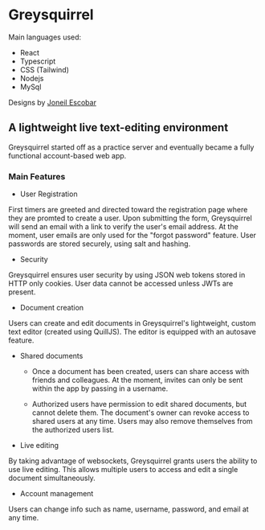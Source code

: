 # Greysquirrel

Main languages used:

- React
- Typescript
- CSS (Tailwind)
- Nodejs
- MySql

Designs by [Joneil Escobar](https://www.joneilescobar.com)

## A lightweight live text-editing environment

Greysquirrel started off as a practice server and eventually became a fully functional account-based web app.

### Main Features

- User Registration

First timers are greeted and directed toward the registration page where they are promted to create a user. Upon submitting the form, Greysquirrel will send an email with a link to verify the user's email address. At the moment, user emails are only used for the "forgot password" feature. User passwords are stored securely, using salt and hashing.

- Security

Greysquirrel ensures user security by using JSON web tokens stored in HTTP only cookies. User data cannot be accessed unless JWTs are present.

- Document creation

Users can create and edit documents in Greysquirrel's lightweight, custom text editor (created using QuillJS). The editor is equipped with an autosave feature.

- Shared documents

  - Once a document has been created, users can share access with friends and colleagues. At the moment, invites can only be sent within the app by passing in a username.

  - Authorized users have permission to edit shared documents, but cannot delete them. The document's owner can revoke access to shared users at any time. Users may also remove themselves from the authorized users list.

- Live editing

By taking advantage of websockets, Greysquirrel grants users the ability to use live editing. This allows multiple users to access and edit a single document simultaneously.

- Account management

Users can change info such as name, username, password, and email at any time.
